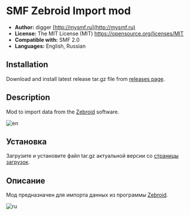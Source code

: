 # SMF Zebroid Import mod
* **Author:** digger [http://mysmf.ru](http://mysmf.ru)
* **License:** The MIT License (MIT) https://opensource.org/licenses/MIT
* **Compatible with:** SMF 2.0
* **Languages:** English, Russian

## Installation  
Download and install latest release tar.gz file from [releases page](https://github.com/realdigger/SMF-Zebroid-Import/releases).

## Description
Mod to import data from the [Zebroid](url=http://zebroid.ru) software.

![en](https://user-images.githubusercontent.com/1187218/27675748-407eea72-5cbc-11e7-8787-12c3e5637d90.png)

## Установка    
Загрузите и установите файл tar.gz актуальной версии со [страницы загрузок](https://github.com/realdigger/SMF-Zebroid-Import/releases).

## Описание
Мод предназначен для импорта данных из программы [Zebroid](url=http://zebroid.ru).

![ru](https://user-images.githubusercontent.com/1187218/27675747-40553286-5cbc-11e7-8ca6-b183307d7ddb.png)
